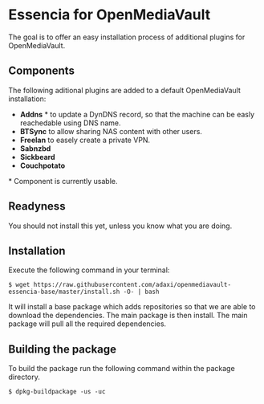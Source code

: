 # Essencia for OpenMediaVault

The goal is to offer an easy installation process of additional plugins for
OpenMediaVault.

## Components

The following aditional plugins are added to a default OpenMediaVault installation:
 - **Addns** * to update a DynDNS record, so that the machine can be easly reachedable using DNS name.
 - **BTSync** to allow sharing NAS content with other users.
 - **Freelan** to easely create a private VPN.
 - **Sabnzbd** 
 - **Sickbeard**
 - **Couchpotato**

\* Component is currently usable.

## Readyness

You should not install this yet, unless you know what you are doing. 
 
## Installation
 
Execute the following command in your terminal:
 
    $ wget https://raw.githubusercontent.com/adaxi/openmediavault-essencia-base/master/install.sh -O- | bash

It will install a base package which adds repositories so that we are able to download
the dependencies. The main package is then install. The main package will pull all the
required dependencies.

## Building the package

To build the package run the following command within the package directory.
   
    $ dpkg-buildpackage -us -uc

 
